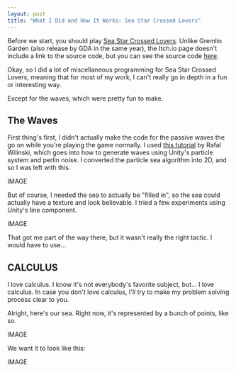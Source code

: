 ```yaml
---
layout: post
title: "What I Did and How It Works: Sea Star Crossed Lovers"
---
```


Before we start, you should play [Sea Star Crossed Lovers](https://seagda.itch.io/sscl). Unlike Gremlin Garden (also release by GDA in the same year), the Itch.io page doesn't
include a link to the source code, but you can see the source code [here](https://github.com/GDACollab/SeaStarCrossedLovers).

Okay, so I did a lot of miscellaneous programming for Sea Star Crossed Lovers, meaning that for most of my work, I can't really go in depth in a fun or interesting way.

Except for the waves, which were pretty fun to make.

## The Waves

First thing's first, I didn't actually make the code for the passive waves the go on while you're playing the game normally. I used [this tutorial](https://rafalwilinski.medium.com/tutorial-particle-sea-in-unity3d-70ff1350fa9e) by Rafal Wilinski, which goes into how to generate waves using Unity's particle system and perlin noise. I converted the particle sea algorithm into 2D, and so I was left with this.

IMAGE

But of course, I needed the sea to actually be "filled in", so the sea could actually have a texture and look believable. I tried a few experiments using Unity's line component.

IMAGE

That got me part of the way there, but it wasn't really the right tactic. I would have to use...

## CALCULUS

I love calculus. I know it's not everybody's favorite subject, but... I love calculus. In case you don't love calculus, I'll try to make my problem solving process clear to you.

Alright, here's our sea. Right now, it's represented by a bunch of points, like so.

IMAGE

We want it to look like this:

IMAGE